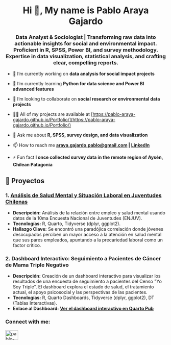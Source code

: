 <h1 align="center">Hi 👋, My name is Pablo Araya Gajardo</h1>
<h3 align="center">Data Analyst & Sociologist | Transforming raw data into actionable insights for social and environmental impact. Proficient in R, SPSS, Power BI, and survey methodology. Expertise in data visualization, statistical analysis, and crafting clear, compelling reports.</h3>

- 🔭 I’m currently working on **data analysis for social impact projects**

- 🌱 I’m currently learning **Python for data science and Power BI advanced features**

- 👯 I’m looking to collaborate on **social research or environmental data projects**

- 👨‍💻 All of my projects are available at [https://pablo-araya-gajardo.github.io/Portfolio/](https://pablo-araya-gajardo.github.io/Portfolio/)

- 💬 Ask me about **R, SPSS, survey design, and data visualization**

- 📫 How to reach me **araya.gajardo.pablo@gmail.com | [LinkedIn](https://www.linkedin.com/in/pabloarayagajardo)**

- ⚡ Fun fact **I once collected survey data in the remote region of Aysén, Chilean Patagonia**

## 📂 Proyectos

### 1. [Análisis de Salud Mental y Situación Laboral en Juventudes Chilenas](analisis-enjuv-chile/README.md)
*   **Descripción:** Análisis de la relación entre empleo y salud mental usando datos de la 10ma Encuesta Nacional de Juventudes (ENJUV).
*   **Tecnologías:** R, Quarto, Tidyverse (dplyr, ggplot2).
*   **Hallazgo Clave:** Se encontró una paradójica correlación donde jóvenes desocupados perciben un mayor acceso a la atención en salud mental que sus pares empleados, apuntando a la precariedad laboral como un factor crítico.

### 2. Dashboard Interactivo: Seguimiento a Pacientes de Cáncer de Mama Triple Negativo
*   **Descripción:** Creación de un dashboard interactivo para visualizar los resultados de una encuesta de seguimiento a pacientes del Censo "Yo Soy Triple". El dashboard explora el estado de salud, el tratamiento actual, el apoyo psicosocial y las perspectivas de las pacientes.
*   **Tecnologías:** R, Quarto Dashboards, Tidyverse (dplyr, ggplot2), DT (Tablas Interactivas).
*   **Enlace al Dashboard:** **[Ver el dashboard interactivo en Quarto Pub](https://94810.quarto.pub/dashboard-censo-yo-soy-triple/)**

<h3 align="left">Connect with me:</h3>
<p align="left">
<a href="https://linkedin.com/in/pablo-araya-gajardo" target="blank"><img align="center" src="https://raw.githubusercontent.com/rahuldkjain/github-profile-readme-generator/master/src/images/icons/Social/linked-in-alt.svg" alt="pablo-araya-gajardo" height="30" width="40" /></a>
</p>
